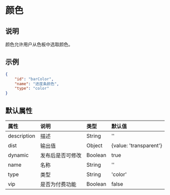 # 颜色

## 说明

颜色允许用户从色板中选取颜色。

## 示例

```json
{
    "id": "barColor",
    "name": "进度条颜色",
    "type": "color"
}
```

## 默认属性

属性 | 说明 | 类型 | 默认值
:-- | :-- | :-- | :--
description | 描述 | String | ''
dist | 输出值 | Object | {value: 'transparent'}
dynamic | 发布后是否可修改 | Boolean | true
name | 名称 | String | ''
type | 类型 | String | 'color'
vip | 是否为付费功能 | Boolean | false